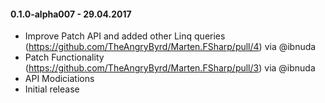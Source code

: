 #### 0.1.0-alpha007 - 29.04.2017
* Improve Patch API and added other Linq queries (https://github.com/TheAngryByrd/Marten.FSharp/pull/4) via @ibnuda
* Patch Functionality (https://github.com/TheAngryByrd/Marten.FSharp/pull/3) via @ibnuda 
* API Modiciations
* Initial release
